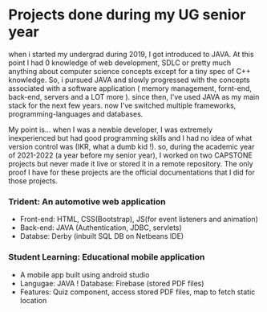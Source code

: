 # Projects done during my UG senior year

when i started my undergrad during 2019, I got introduced to JAVA. At this point I had 0 knowledge of web development, SDLC or pretty much anything about computer science concepts except for a tiny spec of C++ knowledge.
So, i pursued JAVA and slowly progressed with the concepts associated with a software application ( memory management, fornt-end, back-end, servers and a LOT more ). since then, I've used JAVA as my main stack for the next few years. 
now I've switched multiple frameworks, programming-languages and databases.

My point is... when I was a newbie developer, I was extremely inexperienced but had good programming skills and I had no idea of what version control was (IKR, what a dumb kid !). so, during the academic year of 2021-2022 (a year before my senior year),
I worked on two CAPSTONE projects but never made it live or stored it in a remote repository. The only proof I have for these projects are the official documentations that I did for those projects.

<h3>Trident: An automotive web application </h3>
<ul>
  <li>Front-end: HTML, CSS(Bootstrap), JS(for event listeners and animation)</li>
  <li>Back-end: JAVA (Authentication, JDBC, servlets)</li>
  <li>Databse: Derby (inbuilt SQL DB on Netbeans IDE)</li>
</ul>

<h3>Student Learning: Educational mobile application </h3>
<ul>
  <li>A mobile app built using android studio</li>
  <li>Langugae: JAVA ! Database: Firebase (stored PDF files)</li>
  <li>Features: Quiz component, access stored PDF files, map to fetch static location</li>
</ul>
